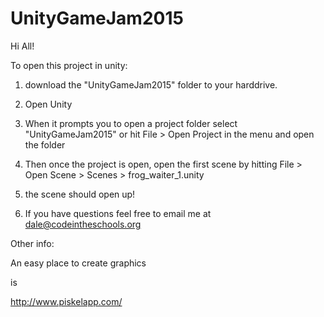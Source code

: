 # UnityGameJam2015

Hi All! 

To open this project in unity:

1) download the "UnityGameJam2015" folder to your harddrive.

2) Open Unity

3) When it prompts you to open a project folder select "UnityGameJam2015" or hit File > Open Project 
in the menu and open the folder

4) Then once the project is open, open the first scene by hitting File > Open Scene > Scenes > frog_waiter_1.unity

5) the scene should open up!

6) If you have questions feel free to email me at dale@codeintheschools.org


Other info: 

An easy place to create graphics 

is

http://www.piskelapp.com/
